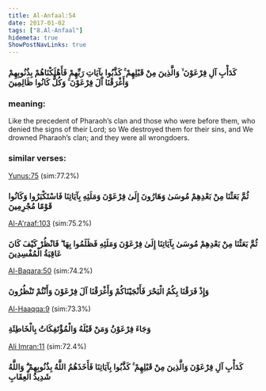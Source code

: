 ```yaml
---
title: Al-Anfaal:54
date: 2017-01-02
tags: ["8.Al-Anfaal"]
hidemeta: true 
ShowPostNavLinks: true 
---
```

### كَدَأْبِ آلِ فِرْعَوْنَ ۙ وَالَّذِينَ مِنْ قَبْلِهِمْ ۚ كَذَّبُوا بِآيَاتِ رَبِّهِمْ فَأَهْلَكْنَاهُمْ بِذُنُوبِهِمْ وَأَغْرَقْنَا آلَ فِرْعَوْنَ ۚ وَكُلٌّ كَانُوا ظَالِمِينَ
### meaning: 
Like the precedent of Pharaoh’s clan and those who were before them, who denied the signs of their Lord; so We destroyed them for their sins, and We drowned Pharaoh’s clan; and they were all wrongdoers.
### similar verses: 

[Yunus:75](/10/75) (sim:77.2%)

### ثُمَّ بَعَثْنَا مِنْ بَعْدِهِمْ مُوسَىٰ وَهَارُونَ إِلَىٰ فِرْعَوْنَ وَمَلَئِهِ بِآيَاتِنَا فَاسْتَكْبَرُوا وَكَانُوا قَوْمًا مُجْرِمِينَ

[Al-A'raaf:103](/7/103) (sim:75.2%)

### ثُمَّ بَعَثْنَا مِنْ بَعْدِهِمْ مُوسَىٰ بِآيَاتِنَا إِلَىٰ فِرْعَوْنَ وَمَلَئِهِ فَظَلَمُوا بِهَا ۖ فَانْظُرْ كَيْفَ كَانَ عَاقِبَةُ الْمُفْسِدِينَ

[Al-Baqara:50](/2/50) (sim:74.2%)

### وَإِذْ فَرَقْنَا بِكُمُ الْبَحْرَ فَأَنْجَيْنَاكُمْ وَأَغْرَقْنَا آلَ فِرْعَوْنَ وَأَنْتُمْ تَنْظُرُونَ

[Al-Haaqqa:9](/69/9) (sim:73.3%)

### وَجَاءَ فِرْعَوْنُ وَمَنْ قَبْلَهُ وَالْمُؤْتَفِكَاتُ بِالْخَاطِئَةِ

[Ali Imran:11](/3/11) (sim:72.4%)

### كَدَأْبِ آلِ فِرْعَوْنَ وَالَّذِينَ مِنْ قَبْلِهِمْ ۚ كَذَّبُوا بِآيَاتِنَا فَأَخَذَهُمُ اللَّهُ بِذُنُوبِهِمْ ۗ وَاللَّهُ شَدِيدُ الْعِقَابِ

